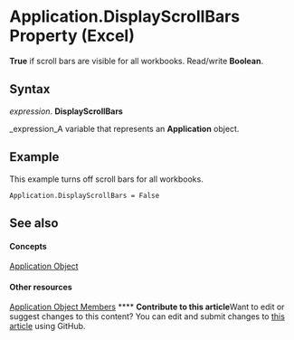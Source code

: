 
# Application.DisplayScrollBars Property (Excel)

 **True** if scroll bars are visible for all workbooks. Read/write **Boolean**.


## Syntax

 _expression_. **DisplayScrollBars**

 _expression_A variable that represents an  **Application** object.


## Example

This example turns off scroll bars for all workbooks.


```
Application.DisplayScrollBars = False
```


## See also


#### Concepts


 [Application Object](19b73597-5cf9-4f56-8227-b5211f657f6f.md)
#### Other resources


 [Application Object Members](4cb9ca42-8d07-cc9c-2d80-4eb9a5921e1e.md)
****   **Contribute to this article**Want to edit or suggest changes to this content? You can edit and submit changes to  [this article](https://github.com/jhershey00/VBA_Excel_Test/OpenXMLCon/articles/a81d2111-38eb-f156-28d7-a4abedf4839c.md) using GitHub.

